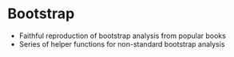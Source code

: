 # Bootstrap

- Faithful reproduction of bootstrap analysis from popular books
- Series of helper functions for non-standard bootstrap analysis